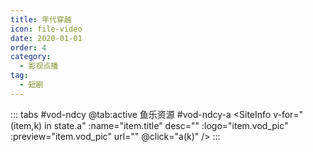 ```yaml
---
title: 年代穿越
icon: file-video
date: 2020-01-01
order: 4
category:
  - 影视点播
tag:
  - 短剧
---
```


<ArtPlayer :src="state.src" :config="hlsConfig(state.p)" />

::: tabs #vod-ndcy
@tab:active 鱼乐资源 #vod-ndcy-a
<SiteInfo v-for="(item,k) in state.a" :name="item.title" desc="" :logo="item.vod_pic" :preview="item.vod_pic"
url="" @click="a(k)" />
:::

<script setup>
  import { vod } from '@db'
  import { hlsConfig } from '@cps/artConst'
  import { useStorage } from '@vueuse/core'
  import { onMounted } from "vue";
  const state = useStorage(
    "vod-ndcy",
    {
      src: "",
      a: [],
      p: []
    }
  )

   const a = (key) => {
    const { a } = state.value
    state.value.p =a
    state.value.src = a[key].url
  }

  onMounted(async () => {
    state.value.a = (await vod.find({ "name": "ylzy-67" })).data
    a(0)
  });
</script>
